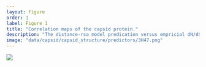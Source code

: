 ```yaml
---
layout: figure
order: 1
label: Figure 1
title: "Correlation maps of the capsid protein."
description: "The distance-rsa model predication versus empricial dN/dS correlation plotted onto the capsid structure. Red colors represent relatively high correlations. Blue colors represent relatively low correlations. The correlations control for RSA. The volume containing the capsid protein colored cartoon is the surface plot of the entire hexameric functional capsid protein complex. In A, we show a front view of the correlation map. In B, we show the side view of the correlations map."
image: "data/capsid/capsid_structure/predictors/3H47.png"
---
```

<img src="{{ site.baseurl }}/data/capsid/capsid_structure/predictors/3H47.png">
